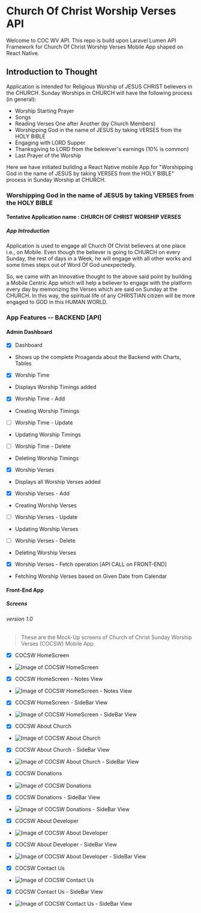 # Church Of Christ Worship Verses API
Welcome to COC WV API. This repo is build upon Laravel Lumen API Framework for Church Of Christ Worship Verses Mobile App shaped on React Native.

## Introduction to Thought
Application is intended for Religious Worship of JESUS CHRIST believers in the CHURCH. Sunday Worships in CHURCH will have the following process (in general):
- Worship Starting Prayer
- Songs
- Reading Verses One after Another (by Church Members)
- Worshipping God in the name of JESUS by taking VERSES from the HOLY BIBLE
- Engaging with LORD Supper
- Thanksgiving to LORD from the beleiever's earnings (10% is common)
- Last Prayer of the Worship

Here we have initiated building a React Native mobile App for "Worshipping God in the name of JESUS by taking VERSES from the HOLY BIBLE" process in Sunday Worship at CHURCH.

### Worshipping God in the name of JESUS by taking VERSES from the HOLY BIBLE

#### Tentative Application name : CHURCH OF CHRIST WORSHIP VERSES

##### App Introduction

Application is used to engage all Church Of Christ believers at one place i.e., on Mobile. Even though the believer is going to CHURCH on every Sunday, the rest of days in a Week, he will engage with all other works and some times steps out of Word Of God unexpectedly.

So, we came with an Innovative thought to the above said point by building a Mobile Centric App which will help a believer to engage with the platform every day by memorizing the Verses which are said on Sunday at the CHURCH. In this way, the spiritual life of any CHRISTIAN citizen will be more engaged to GOD in this HUMAN WORLD.

### App Features -- BACKEND [API]
#### Admin Dashboard

- [x] Dashboard

- Shows up the complete Proaganda about the Backend with Charts, Tables

- [x] Worship Time

- Displays Worship Timings added

- [x] Worship Time - Add

- Creating Worship Timings

- [ ] Worship Time - Update

- Updating Worship Timings

- [ ] Worship Time - Delete

- Deleting Worship Timings

- [x] Worship Verses

- Displays all Worship Verses added

- [x] Worship Verses - Add

- Creating Worship Verses

- [ ] Worship Verses - Update

- Updating Worship Verses

- [ ] Worship Verses - Delete

- Deleting Worship Verses

- [x] Worship Verses - Fetch operation [API CALL on FRONT-END]

- Fetching Worship Verses based on Given Date from Calendar

#### Front-End App
##### Screens
###### version 1.0
> These are the Mock-Up screens of Church of Christ Sunday Worship Verses (COCSW) Mobile App.

- [x] COCSW HomeScreen

- ![Image of COCSW HomeScreen](https://res.cloudinary.com/watermelon-apps-rjct/image/upload/v1554442439/Screenshot-2019-4-5_COC_SW_Fluid_UI.png)

- [x] COCSW HomeScreen - Notes View

- ![Image of COCSW HomeScreen - Notes View](https://res.cloudinary.com/watermelon-apps-rjct/image/upload/v1554443269/Screenshot-2019-4-5_COC_SW_Fluid_UI_1.png)

- [x] COCSW HomeScreen - SideBar View

- ![Image of COCSW HomeScreen - SideBar View](https://res.cloudinary.com/watermelon-apps-rjct/image/upload/v1554444685/Screenshot-2019-4-5_COC_SW_Fluid_UI_2.png)

- [x] COCSW About Church

- ![Image of COCSW About Church](https://res.cloudinary.com/watermelon-apps-rjct/image/upload/v1554450439/Screenshot-2019-4-5_COC_SW_Fluid_UI_3.png)

- [x] COCSW About Church - SideBar View

- ![Image of COCSW About Church - SideBar View](https://res.cloudinary.com/watermelon-apps-rjct/image/upload/v1554450548/Screenshot-2019-4-5_COC_SW_Fluid_UI_4.png)

- [x] COCSW Donations

- ![Image of COCSW Donations](https://res.cloudinary.com/watermelon-apps-rjct/image/upload/v1554450616/Screenshot-2019-4-5_COC_SW_Fluid_UI_5.png)

- [x] COCSW Donations - SideBar View

- ![Image of COCSW Donations - SideBar View]()

- [x] COCSW About Developer

- ![Image of COCSW About Developer]()

- [x] COCSW About Developer - SideBar View

- ![Image of COCSW About Developer - SideBar View]()

- [x] COCSW Contact Us

- ![Image of COCSW Contact Us]()

- [x] COCSW Contact Us - SideBar View

- ![Image of COCSW Contact Us - SideBar View]()


